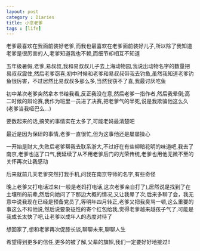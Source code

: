 ```yaml
---
layout: post
category : Diaries
title: 小念老爹
tags : [life]
---
```



老爹最喜欢在我面前装好老爹,而我也最喜欢在老爹面前装好儿子,所以除了我知道老爹是很厉害的人,老爹知道我也不赖,而细节却相互不知道
 
五年级暑假,老爹,易叔叔,我和易叔叔儿子去上海动物园,我说出动物名字的数量把易叔叔震住,然后老爹窃喜;初中时候和老爹和易叔叔带我去钓鱼,虽然我知道老爹钓鱼很厉害，不过居然比易叔叔多那么多,当然我窃不了喜,我最讨厌吃鱼
 
初中某次老爹突然拿本书给我看,反正我没在意,然后老爹一指作者,然后我晕倒;高二时候的辩论赛,我作为班里一员进了决赛,把老爹气的半死,说是我欺骗他这么久(老爹当我哑巴么...)
 
要数起来的话,搞笑的事情实在太多了,可能老妈最清楚吧
    
最近是因为保研的事情,老爹一直很忙,但为这事他还是屡屡操心
 
一开始是财大,失败后老爹帮我去联系浙大,不过好在有些柳暗花明的味道吧,我去了南京,老爹也送了口气,我延续了从不用老爹后门的光荣传统,老爹也用他无微不至的关怀再次让我感动
 
后来就前几天老爹突然打我手机,问我在南京导师的名字,有些奇怪
 
晚上老爹又打电话过来(一般是老妈打电话,这次老爹亲自打了),居然说是找到了在土壤所的前辈,然后向她问了下那边大概的情况,又让我晕了次;后来多聊了会，我无意中说我现在已经是预备党员了,等明年四月转正,老爹又把我臭骂一顿,这么重要的事这么不和他说,然后说要象征性的寄个红包给我,觉得老爹越来越孩子气了,可能是我成长太快了吧,让老爹以成年人的态度对待了
 
想回家了,想和老爹再次促膝长谈,聊聊未来,聊聊人生
 
希望得到更多的信任,更多的被了解,父辈的旗帜,我们一定要好好地接过!!
